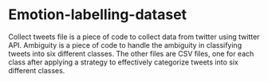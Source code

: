 # Emotion-labelling-dataset

Collect tweets file is a piece of code to collect data from twitter using twitter API.
Ambiguity is a piece of code to handle the ambiguity in classifying tweets into six different classes. 
The other files are CSV files, one for each class after applying a strategy to effectively categorize tweets into six different classes.   

